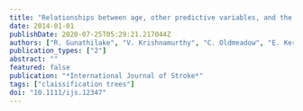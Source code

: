 ```yaml
---
title: "Relationships between age, other predictive variables, and the 90-day functional outcome after intravenous thrombolysis for acute ischemic stroke"
date: 2014-01-01
publishDate: 2020-07-25T05:29:21.217044Z
authors: ["R. Gunathilake", "V. Krishnamurthy", "C. Oldmeadow", "E. Kerr", "C. Padmakumar", "J. Attia", "M. Parsons", "C. Levi"]
publication_types: ["2"]
abstract: ""
featured: false
publication: "*International Journal of Stroke*"
tags: ["claissification trees"]
doi: "10.1111/ijs.12347"
---
```


